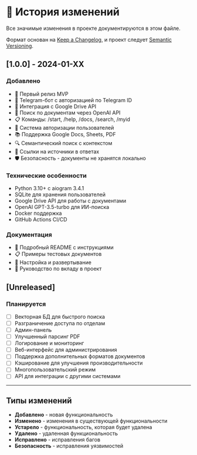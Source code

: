 # 📝 История изменений

Все значимые изменения в проекте документируются в этом файле.

Формат основан на [Keep a Changelog](https://keepachangelog.com/ru/1.0.0/),
и проект следует [Semantic Versioning](https://semver.org/lang/ru/).

## [1.0.0] - 2024-01-XX

### Добавлено
- 🎉 Первый релиз MVP
- 🤖 Telegram-бот с авторизацией по Telegram ID
- 📁 Интеграция с Google Drive API
- 🤖 Поиск по документам через OpenAI API
- 📋 Команды: /start, /help, /docs, /search, /myid
- 🔐 Система авторизации пользователей
- 📚 Поддержка Google Docs, Sheets, PDF
- 🔍 Семантический поиск с контекстом
- 📄 Ссылки на источники в ответах
- 🛡️ Безопасность - документы не хранятся локально

### Технические особенности
- Python 3.10+ с aiogram 3.4.1
- SQLite для хранения пользователей
- Google Drive API для работы с документами
- OpenAI GPT-3.5-turbo для ИИ-поиска
- Docker поддержка
- GitHub Actions CI/CD

### Документация
- 📖 Подробный README с инструкциями
- 📋 Примеры тестовых документов
- 🔧 Настройка и развертывание
- 🤝 Руководство по вкладу в проект

## [Unreleased]

### Планируется
- [ ] Векторная БД для быстрого поиска
- [ ] Разграничение доступа по отделам
- [ ] Админ-панель
- [ ] Улучшенный парсинг PDF
- [ ] Логирование и мониторинг
- [ ] Веб-интерфейс для администрирования
- [ ] Поддержка дополнительных форматов документов
- [ ] Кэширование для улучшения производительности
- [ ] Многопользовательский режим
- [ ] API для интеграции с другими системами

---

## Типы изменений

- **Добавлено** - новая функциональность
- **Изменено** - изменения в существующей функциональности
- **Устарело** - функциональность, которая будет удалена
- **Удалено** - удаленная функциональность
- **Исправлено** - исправления багов
- **Безопасность** - исправления уязвимостей 